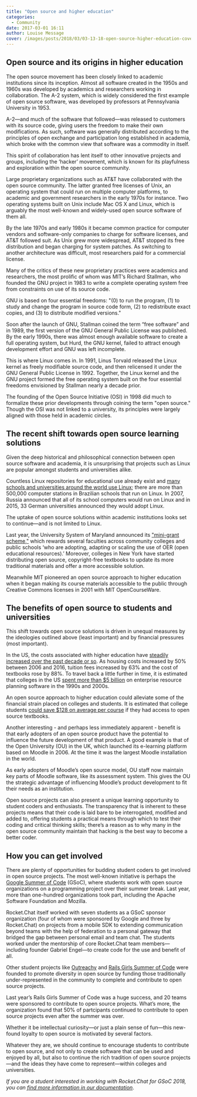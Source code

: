 ```yaml
---
title: "Open source and higher education"
categories:
  - Community
date: 2017-03-01 16:11
author: Louise Message
cover: /images/posts/2018/03/03-13-18-open-source-higher-education-cover.jpg
---
```


## Open source and its origins in higher education

The open source movement has been closely linked to academic institutions since its inception. Almost all software created in the 1950s and 1960s was developed by academics and researchers working in collaboration. The A-2 system, which is widely considered the first example of open source software, was developed by professors at Pennsylvania University in 1953.

A-2—and much of the software that followed—was released to customers with its source code, giving users the freedom to make their own modifications. As such, software was generally distributed according to the principles of open exchange and participation long established in academia, which broke with the common view that software was a commodity in itself.

This spirit of collaboration has lent itself to other innovative projects and groups, including the ‘hacker’ movement, which is known for its playfulness and exploration within the open source community.

Large proprietary organizations such as AT&T have collaborated with the open source community. The latter granted free licenses of Unix, an operating system that could run on multiple computer platforms, to academic and government researchers in the early 1970s for instance. Two operating systems built on Unix include Mac OS X and Linux, which is arguably the most well-known and widely-used open source software of them all.

By the late 1970s and early 1980s it became common practice for computer vendors and software-only companies to charge for software licenses, and AT&T followed suit. As Unix grew more widespread, AT&T stopped its free distribution and began charging for system patches. As switching to another architecture was difficult, most researchers paid for a commercial license.

Many of the critics of these new proprietary practices were academics and researchers, the most prolific of whom was MIT’s Richard Stallman, who founded the GNU project in 1983 to write a complete operating system free from constraints on use of its source code.

GNU is based on four essential freedoms: "(0) to run the program, (1) to study and change the program in source code form, (2) to redistribute exact copies, and (3) to distribute modified versions."

Soon after the launch of GNU, Stallman coined the term “free software” and in 1989, the first version of the GNU General Public License was published. By the early 1990s, there was almost enough available software to create a full operating system, but Hurd, the GNU kernel, failed to attract enough development effort and GNU was left incomplete.

This is where Linux comes in. In 1991, Linus Torvald released the Linux kernel as freely modifiable source code, and then relicensed it under the GNU General Public License in 1992. Together, the Linux kernel and the GNU project formed the free operating system built on the four essential freedoms envisioned by Stallman nearly a decade prior.

The founding of the Open Source Initiative (OSI) in 1998 did much to formalize these prior developments through coining the term "open source." Though the OSI was not linked to a university, its principles were largely aligned with those held in academic circles.

## The recent shift towards open source learning solutions

Given the deep historical and philosophical connection between open source software and academia, it is unsurprising that projects such as Linux are popular amongst students and universities alike.

Countless Linux repositories for educational use already exist and <a href="https://en.wikipedia.org/wiki/List_of_Linux_adopters" target="_blank">many schools and universities around the world use Linux</a>; there are more than 500,000 computer stations in Brazilian schools that run on Linux. In 2007, Russia announced that all of its school computers would run on Linux and in 2015, 33 German universities announced they would adopt Linux.

The uptake of open source solutions within academic institutions looks set to continue—and is not limited to Linux.

Last year, the University System of Maryland announced its <a href="https://qz.com/962487/states-are-moving-to-cut-college-costs-by-introducing-open-source-textbooks/" target="_blank">"mini-grant scheme,"</a> which rewards several faculties across community colleges and public schools ‘who are adopting, adapting or scaling the use of OER (open educational resources).’ Moreover, colleges in New York have started distributing open source, copyright-free textbooks to update its more traditional materials and offer a more accessible solution.

Meanwhile MIT pioneered an open source approach to higher education when it began making its course materials accessible to the public through Creative Commons licenses in 2001 with MIT OpenCourseWare.

## The benefits of open source to students and universities

This shift towards open source solutions is driven in unequal measures by the ideologies outlined above (least important) and by financial pressures (most important).

In the US, the costs associated with higher education have <a href="https://www.theatlas.com/charts/H13g02mCl" target="_blank">steadily increased over the past decade or so</a>. As housing costs increased by 50% between 2006 and 2016, tuition fees increased by 63% and the cost of textbooks rose by 88%. To travel back a little further in time, it is estimated that colleges in the US <a href="https://www.axelerant.com/resources/articles/open-source-in-higher-education" target="_blank">spent more than $5 billion</a> on enterprise resource planning software in the 1990s and 2000s.

An open source approach to higher education could alleviate some of the financial strain placed on colleges and students. It is estimated that college students <a href="https://www.nytimes.com/2015/02/26/your-money/putting-a-dent-in-college-costs-with-open-source-textbooks.html" target="_blank">could save $128 on average per course</a> if they had access to open source textbooks.

Another interesting - and perhaps less immediately apparent - benefit is that early adopters of an open source product have the potential to influence the future development of that product.
A good example is that of the Open University (OU) in the UK, which launched its e-learning platform based on Moodle in 2006. At the time it was the largest Moodle installation in the world.

As early adopters of Moodle’s open source model, OU staff now maintain key parts of Moodle software, like its assessment system. This gives the OU the strategic advantage of influencing Moodle’s product development to fit their needs as an institution.

Open source projects can also present a unique learning opportunity to student coders and enthusiasts. The transparency that is inherent to these projects means that their code is laid bare to be interrogated, modified and added to, offering students a practical means through which to test their coding and critical thinking skills; there’s a reason as to why many in the open source community maintain that hacking is the best way to become a better coder.

## How you can get involved

There are plenty of opportunities for budding student coders to get involved in open source projects. The most well-known initiative is perhaps the <a href="google summer of code" target="_blank">Google Summer of Code</a>
(GSoC), where students work with open source organizations on a programming project over their summer break. Last year, more than one-hundred organizations took part, including the Apache Software Foundation and Mozilla.

Rocket.Chat itself worked with seven students as a GSoC sponsor organization (four of whom were sponsored by Google and three by Rocket.Chat) on projects from a mobile SDK to extending communication beyond teams with the help of federation to a personal gateway that bridged the gap between personal email and team chat. The students worked under the mentorship of core Rocket.Chat team members—including founder Gabriel Engel—to create code for the use and benefit of all.

Other student projects like <a href="https://www.outreachy.org" target="_blank">Outreachy</a> and <a href="https://railsgirlssummerofcode.org" target="_blank">Rails Girls Summer of Code</a> were founded to promote diversity in open source by funding those traditionally under-represented in the community to complete and contribute to open source projects.

Last year’s Rails Girls Summer of Code was a huge success, and 20 teams were sponsored to contribute to open source projects. What’s more, the organization found that 50% of partcipants continued to contribute to open source projects even after the summer was over.

Whether it be intellectual curiosity—or just a plain sense of fun—this new-found loyalty to open source is motivated by several factors.

Whatever they are, we should continue to encourage students to contribute to open source, and not only to create software that can be used and enjoyed by all, but also to continue the rich tradition of open source projects—and the ideas they have come to represent—within colleges and universities.

_If you are a student interested in working with Rocket.Chat for GSoC 2018, you can <a href="https://rocket.chat/docs/contributing/google-summer-of-code-2018/" target="_blank">find more information in our documentation</a>_.
